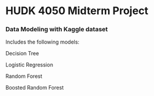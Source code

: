 # HUDK 4050 Midterm Project

### Data Modeling with Kaggle dataset

Includes the following models:

Decision Tree

Logistic Regression

Random Forest

Boosted Random Forest
